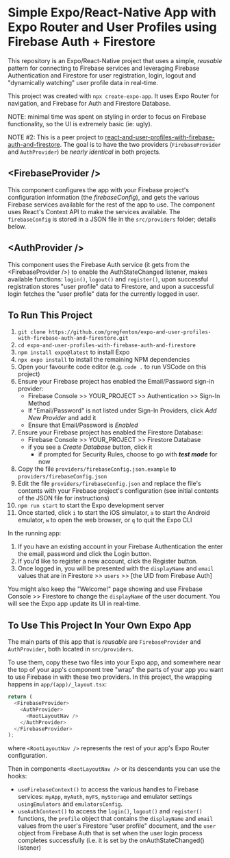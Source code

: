 # Simple Expo/React-Native App with Expo Router and User Profiles using Firebase Auth + Firestore

This repository is an Expo/React-Native project that uses a simple, _reusable_ pattern for connecting to Firebase services and leveraging Firebase Authentication and Firestore for user registration, login, logout and "dynamically watching" user profile data in real-time.

This project was created with `npx create-expo-app`. It uses Expo Router for navigation, and Firebase for Auth and Firestore Database.

NOTE: minimal time was spent on styling in order to focus on Firebase functionality, so the UI is extremely basic (ie: ugly).

NOTE #2: This is a peer project to [react-and-user-profiles-with-firebase-auth-and-firestore](https://github.com/gregfenton/react-and-user-profiles-with-firebase-auth-and-firestore). The goal is to have the two providers (`FirebaseProvider` and `AuthProvider`) be _nearly identical_ in both projects.

## &lt;FirebaseProvider /&gt;

This component configures the app with your Firebase project's configuration information (the _firebaseConfig_), and gets the various Firebase services available for the rest of the app to use. The component uses React's Context API to make the services available. The `firebaseConfig` is stored in a JSON file in the `src/providers` folder; details below.

## &lt;AuthProvider /&gt;

This component uses the Firebase Auth service (it gets from the &lt;FirebaseProvider /&gt;) to enable the AuthStateChanged listener, makes available functions: `login()`, `logout()` and `register()`, upon successful registration stores "user profile" data to Firestore, and upon a successful login fetches the "user profile" data for the currently logged in user.

## To Run This Project

1. `git clone https://github.com/gregfenton/expo-and-user-profiles-with-firebase-auth-and-firestore.git`
1. `cd expo-and-user-profiles-with-firebase-auth-and-firestore`
1. `npm install expo@latest` to install Expo
1. `npx expo install` to install the remaining NPM dependencies
1. Open your favourite code editor (e.g. `code .` to run VSCode on this project)
1. Ensure your Firebase project has enabled the Email/Password sign-in provider:
   - Firebase Console >> YOUR_PROJECT >> Authentication >> Sign-In Method
   - If "Email/Password" is not listed under Sign-In Providers, click _Add New Provider_ and add it
   - Ensure that Email/Password is _Enabled_
1. Ensure your Firebase project has enabled the Firestore Database:
   - Firebase Console >> YOUR_PROJECT >> Firestore Database
   - if you see a _Create Database_ button, click it
     - if prompted for Security Rules, choose to go with **_test mode_** for now
1. Copy the file `providers/firebaseConfig.json.example` to `providers/firebaseConfig.json`
1. Edit the file `providers/firebaseConfig.json` and replace the file's contents with your Firebase project's configuration (see initial contents of the JSON file for instructions)
1. `npm run start` to start the Expo development server
1. Once started, click `i` to start the iOS simulator, `a` to start the Android emulator, `w` to open the web browser, or `q` to quit the Expo CLI

In the running app:

1. If you have an existing account in your Firebase Authentication the enter the email, password and click the Login button.
2. If you'd like to register a new account, click the Register button.
3. Once logged in, you will be presented with the `displayName` and `email` values that are in Firestore >> `users` >> [the UID from Firebase Auth]

You might also keep the "Welcome!" page showing and use Firebase Console >> Firestore to change the `displayName` of the user document. You will see the Expo app update its UI in real-time.

## To Use This Project In Your Own Expo App

The main parts of this app that is _reusable_ are `FirebaseProvider` and `AuthProvider`, both located in `src/providers`.

To use them, copy these two files into your Expo app, and somewhere near the top of your app's component tree "wrap" the parts of your app you want to use Firebase in with these two providers. In this project, the wrapping happens in `app/(app)/_layout.tsx`:

```js
return (
  <FirebaseProvider>
    <AuthProvider>
      <RootLayoutNav />
    </AuthProvider>
  </FirebaseProvider>
);
```

where `<RootLayoutNav />` represents the rest of your app's Expo Router configuration.

Then in components `<RootLayoutNav />` or its descendants you can use the hooks:

- `useFirebaseContext()` to access the various handles to Firebase services: `myApp`, `myAuth`, `myFS`, `myStorage` and emulator settings `usingEmulators` and `emulatorsConfig`.
- `useAuthContext()` to access the `login()`, `logout()` and `register()` functions, the `profile` object that contains the `displayName` and `email` values from the user's Firestore "user profile" document, and the `user` object from Firebase Auth that is set when the user login process completes successfully (i.e. it is set by the onAuthStateChanged() listener)
